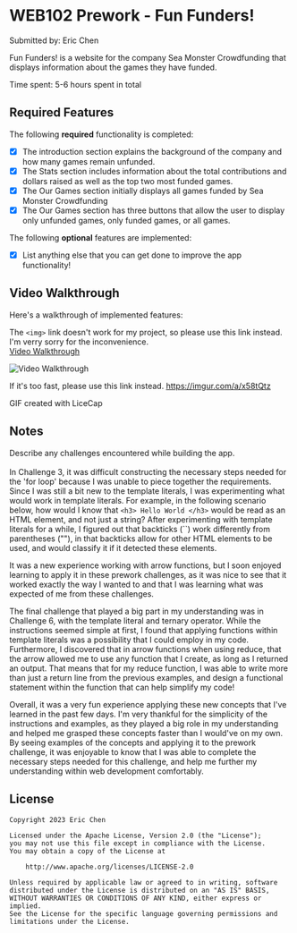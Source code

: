 # WEB102 Prework - Fun Funders!
Submitted by: Eric Chen

Fun Funders! is a website for the company Sea Monster Crowdfunding that displays information about the games they have funded.

Time spent: 5-6 hours spent in total

## Required Features

The following **required** functionality is completed:

* [x] The introduction section explains the background of the company and how many games remain unfunded.
* [x] The Stats section includes information about the total contributions and dollars raised as well as the top two most funded games.
* [x] The Our Games section initially displays all games funded by Sea Monster Crowdfunding
* [x] The Our Games section has three buttons that allow the user to display only unfunded games, only funded games, or all games.

The following **optional** features are implemented:

* [x] List anything else that you can get done to improve the app functionality!

## Video Walkthrough

Here's a walkthrough of implemented features:

The `<img>` link doesn't work for my project, so please use this link instead. I'm verry sorry for the inconvenience.
<br> 
<a href = "https://i.imgur.com/LGRAUs2.gif">Video Walkthrough</a>

<img src= "https://i.imgur.com/LGRAUs2.gif" title='Video Walkthrough' width='' alt='Video Walkthrough' />

If it's too fast, please use this link instead.
https://imgur.com/a/x58tQtz
<!-- Replace this with whatever GIF tool you used! -->
GIF created with LiceCap  
<!-- Recommended tools:
[Kap](https://getkap.co/) for macOS
[ScreenToGif](https://www.screentogif.com/) for Windows
[peek](https://github.com/phw/peek) for Linux. -->

## Notes

Describe any challenges encountered while building the app. <br> <br>
In Challenge 3, it was difficult constructing the necessary steps needed for the 'for loop' because I was unable to piece together the requirements. Since I was still a bit new to the template literals, I was experimenting what would work in template literals. For example, in the following scenario below, how would I know that `<h3> Hello World </h3>` would be read as an HTML element, and not just a string? After experimenting with template literals for a while, I figured out that backticks (``) work differently from parentheses (""), in that backticks allow for other HTML elements to be used, and would classify it if it detected these elements.

It was a new experience working with arrow functions, but I soon enjoyed learning to apply it in these prework challenges, as it was nice to see that it worked exactly the way I wanted to and that I was learning what was expected of me from these challenges.

The final challenge that played a big part in my understanding was in Challenge 6, with the template literal and ternary operator. While the instructions seemed simple at first, I found that applying functions within template literals was a possibility that I could employ in my code. Furthermore, I discovered that in arrow functions when using reduce, that the arrow allowed me to use any function that I create, as long as I returned an output. That means that for my reduce function, I was able to write more than just a return line from the previous examples, and design a functional statement within the function that can help simplify my code!

Overall, it was a very fun experience applying these new concepts that I've learned in the past few days. I'm very thankful for the simplicity of the instructions and examples, as they played a big role in my understanding and helped me grasped these concepts faster than I would've on my own. By seeing examples of the concepts and applying it to the prework challenge, it was enjoyable to know that I was able to complete the necessary steps needed for this challenge, and help me further my understanding within web development comfortably.




## License

    Copyright 2023 Eric Chen

    Licensed under the Apache License, Version 2.0 (the "License");
    you may not use this file except in compliance with the License.
    You may obtain a copy of the License at

        http://www.apache.org/licenses/LICENSE-2.0

    Unless required by applicable law or agreed to in writing, software
    distributed under the License is distributed on an "AS IS" BASIS,
    WITHOUT WARRANTIES OR CONDITIONS OF ANY KIND, either express or implied.
    See the License for the specific language governing permissions and
    limitations under the License.
